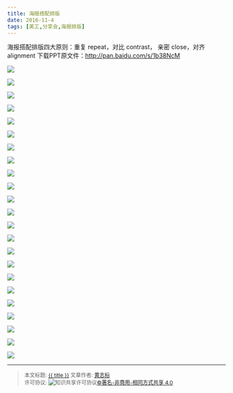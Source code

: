 ```yaml
---
title: 海报搭配排版
date: 2016-11-4
tags: [美工,分享会,海报排版]
---
```


海报搭配排版四大原则：重复 repeat，对比 contrast， 亲密 close，对齐 alignment
下载PPT原文件：http://pan.baidu.com/s/1b38NcM

<!--more-->


![](http://ww1.sinaimg.cn/mw690/006rmJyDjw1f9g0nxh02xj30qo0f0gms.jpg)

![](http://ww4.sinaimg.cn/mw690/006rmJyDjw1f9g0nxpti3j30qo0f0q37.jpg)

![](http://ww3.sinaimg.cn/mw690/006rmJyDjw1f9g0nyfaogj30qo0f0gmt.jpg)

![](http://ww4.sinaimg.cn/mw690/006rmJyDjw1f9g0nyx74cj30qo0f074d.jpg)

![](http://ww4.sinaimg.cn/mw690/006rmJyDjw1f9g0nzgsx6j30qo0f0mxy.jpg)

![](http://ww2.sinaimg.cn/mw690/006rmJyDjw1f9g0o00ct9j30qo0f0760.jpg)

![](http://ww3.sinaimg.cn/mw690/006rmJyDjw1f9g0o0pkg9j30qo0f00st.jpg)

![](http://ww3.sinaimg.cn/mw690/006rmJyDjw1f9g0o0ub13j30qo0f00tk.jpg)

![](http://ww3.sinaimg.cn/mw690/006rmJyDjw1f9g0o1ofxij30qo0f0ab6.jpg)

![](http://ww4.sinaimg.cn/mw690/006rmJyDjw1f9g0o1wogdj30qo0f074d.jpg)

![](http://ww3.sinaimg.cn/mw690/006rmJyDjw1f9g0o2ivnij30qo0f0t9c.jpg)

![](http://ww1.sinaimg.cn/mw690/006rmJyDjw1f9g0o3tgbxj30qo0f0my8.jpg)

![](http://ww1.sinaimg.cn/mw690/006rmJyDjw1f9g0o3yxghj30qo0f0wek.jpg)

![](http://ww2.sinaimg.cn/mw690/006rmJyDjw1f9g0o4dn5yj30qo0f0q3i.jpg)

![](http://ww2.sinaimg.cn/mw690/006rmJyDjw1f9g0o4ovrlj30qo0f03yz.jpg)

![](http://ww1.sinaimg.cn/mw690/006rmJyDjw1f9g0o5i54ij30qo0f0wg5.jpg)

![](http://ww1.sinaimg.cn/mw690/006rmJyDjw1f9g0o5qtxlj30qo0f00t5.jpg)

![](http://ww4.sinaimg.cn/mw690/006rmJyDjw1f9g0o67ni1j30qo0f0jrg.jpg)

![](http://ww1.sinaimg.cn/mw690/006rmJyDjw1f9g0o6kumqj30qo0f00sx.jpg)

![](http://ww4.sinaimg.cn/mw690/006rmJyDjw1f9g0o6ygc8j30qo0f0q36.jpg)

![](http://ww4.sinaimg.cn/mw690/006rmJyDjw1f9g0o7hteej30qo0f0weu.jpg)

![](http://ww2.sinaimg.cn/mw690/006rmJyDjw1f9g0o807d3j30qo0f0aal.jpg)

![](http://ww4.sinaimg.cn/mw690/006rmJyDjw1f9g0o8g1xlj30qo0f0q3v.jpg)




------

> <span style="font-size:12px">本文标题: <a href="{{ permalink }}">{{ title }}</a>
> 文章作者: <a href="http://itxiehui.github.io/">黄志标</a>  
> 许可协议: <img alt="知识共享许可协议" style="border-width:0" src="https://i.creativecommons.org/l/by-nc-sa/4.0/80x15.png" /><a rel="license" href="http://creativecommons.org/licenses/by-nc-sa/4.0/">©署名-非商用-相同方式共享 4.0</a></span>


